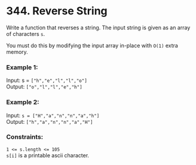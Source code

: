 # 344. Reverse String   
   
Write a function that reverses a string. The input string is given as an array of characters ```s```.   
   
You must do this by modifying the input array in-place with ```O(1)``` extra memory.   
   
   
### **Example 1:**   
Input: s = ```["h","e","l","l","o"]```   
Output: ```["o","l","l","e","h"]```   
   
### **Example 2:**   
Input: ```s = ["H","a","n","n","a","h"]```   
Output: ```["h","a","n","n","a","H"]```   
    
### **Constraints:**   
```1 <= s.length <= 105```   
```s[i]``` is a printable ascii character.   